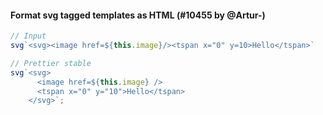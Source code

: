 #### Format svg tagged templates as HTML (#10455 by @Artur-)

<!-- prettier-ignore -->
```js
// Input
svg`<svg><image href=${this.image}/><tspan x="0" y=10>Hello</tspan>`

// Prettier stable
svg`<svg>
      <image href=${this.image} />
      <tspan x="0" y="10">Hello</tspan>
    </svg>`;
```
